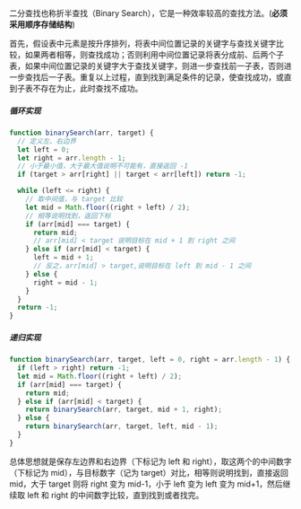 二分查找也称折半查找（Binary Search），它是一种效率较高的查找方法。(**必须采用顺序存储结构**)

首先，假设表中元素是按升序排列，将表中间位置记录的关键字与查找关键字比较，如果两者相等，则查找成功；否则利用中间位置记录将表分成前、后两个子表，如果中间位置记录的关键字大于查找关键字，则进一步查找前一子表，否则进一步查找后一子表。重复以上过程，直到找到满足条件的记录，使查找成功，或直到子表不存在为止，此时查找不成功。

##### 循环实现

```js
function binarySearch(arr, target) {
  // 定义左、右边界
  let left = 0;
  let right = arr.length - 1;
  // 小于最小值，大于最大值说明不可能有，直接返回 -1
  if (target > arr[right] || target < arr[left]) return -1;

  while (left <= right) {
    // 取中间值，与 target 比较
    let mid = Math.floor((right + left) / 2);
    // 相等说明找到，返回下标
    if (arr[mid] === target) {
      return mid;
      // arr[mid] < target 说明目标在 mid + 1 到 right 之间
    } else if (arr[mid] < target) {
      left = mid + 1;
      // 反之，arr[mid] > target,说明目标在 left 到 mid - 1 之间
    } else {
      right = mid - 1;
    }
  }
  return -1;
}
```

##### 递归实现

```js
function binarySearch(arr, target, left = 0, right = arr.length - 1) {
  if (left > right) return -1;
  let mid = Math.floor((right + left) / 2);
  if (arr[mid] === target) {
    return mid;
  } else if (arr[mid] < target) {
    return binarySearch(arr, target, mid + 1, right);
  } else {
    return binarySearch(arr, target, left, mid - 1);
  }
}
```

总体思想就是保存左边界和右边界（下标记为 left 和 right），取这两个的中间数字（下标记为 mid），与目标数字（记为 target）对比，相等则说明找到，直接返回 mid，大于 target 则将 right 变为 mid-1，小于 left 变为 left 变为 mid+1，然后继续取 left 和 right 的中间数字比较，直到找到或者找完。
